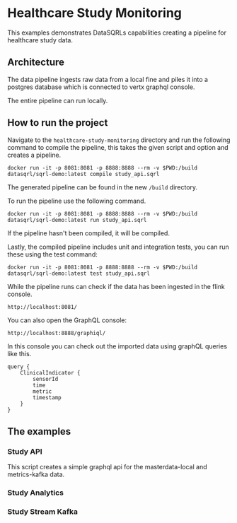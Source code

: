 # Healthcare Study Monitoring

This examples demonstrates DataSQRLs capabilities creating a pipeline for healthcare study data. 

## Architecture

The data pipeline ingests raw data from a local fine and piles it into a postgres database which is connected to vertx graphql console. 

The entire pipeline can run locally.

## How to run the project

Navigate to the `healthcare-study-monitoring` directory and run the following command to compile the pipeline, this takes the given script and option and creates a pipeline. 

```
docker run -it -p 8081:8081 -p 8888:8888 --rm -v $PWD:/build datasqrl/sqrl-demo:latest compile study_api.sqrl
```

The generated pipeline can be found in the new `/build` directory. 

To run the pipeline use the following command. 
```
docker run -it -p 8081:8081 -p 8888:8888 --rm -v $PWD:/build datasqrl/sqrl-demo:latest run study_api.sqrl
```
If the pipeline hasn't been compiled, it will be compiled. 

Lastly, the compiled pipeline includes unit and integration tests, you can run these using the test command:
```
docker run -it -p 8081:8081 -p 8888:8888 --rm -v $PWD:/build datasqrl/sqrl-demo:latest test study_api.sqrl
```

While the pipeline runs can check if the data has been ingested in the flink console. 

```
http://localhost:8081/
```

You can also open the GraphQL console:
```
http://localhost:8888/graphiql/
```

In this console you can check out the imported data using graphQL queries like this. 
```
query {
    ClinicalIndicator {
        sensorId
        time
        metric
        timestamp
    }
}
```

## The examples

### Study API
This script creates a simple graphql api for the masterdata-local and metrics-kafka data.

### Study Analytics

### Study Stream Kafka

